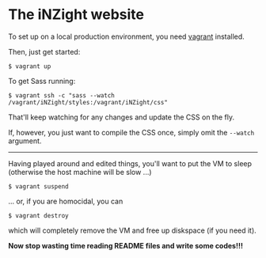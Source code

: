 # The iNZight website

To set up on a local production environment, you need [vagrant](https://www.vagrantup.com) installed.

Then, just get started:
```
$ vagrant up
```

To get Sass running:
```
$ vagrant ssh -c "sass --watch /vagrant/iNZight/styles:/vagrant/iNZight/css"
```

That'll keep watching for any changes and update the CSS on the fly.

If, however, you just want to compile the CSS once, simply omit the `--watch` argument.


-----

Having played around and edited things, you'll want to put the VM to sleep (otherwise the host machine will be slow ...)
```
$ vagrant suspend
```
... or, if you are homocidal, you can
```
$ vagrant destroy
```
which will completely remove the VM and free up diskspace (if you need it).

__Now stop wasting time reading README files and write some codes!!!__
